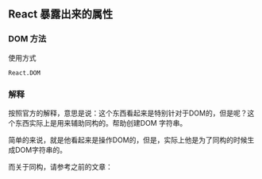 ## React 暴露出来的属性

### DOM 方法

使用方式

```
React.DOM

```

### 解释

按照官方的解释，意思是说：这个东西看起来是特别针对于DOM的，但是呢？这个东西实际上是用来辅助同构的。帮助创建DOM 字符串。

简单的来说，就是他看起来是操作DOM的，但是，实际上他是为了同构的时候生成DOM字符串的。


而关于同构，请参考之前的文章：